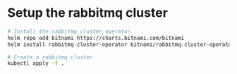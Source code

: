 # Setup the rabbitmq cluster

```bash
# Install the rabbitmq cluster operator
helm repo add bitnami https://charts.bitnami.com/bitnami
helm install rabbitmq-cluster-operator bitnami/rabbitmq-cluster-operator

# Create a rabbitmq cluster
kubectl apply -f .
```